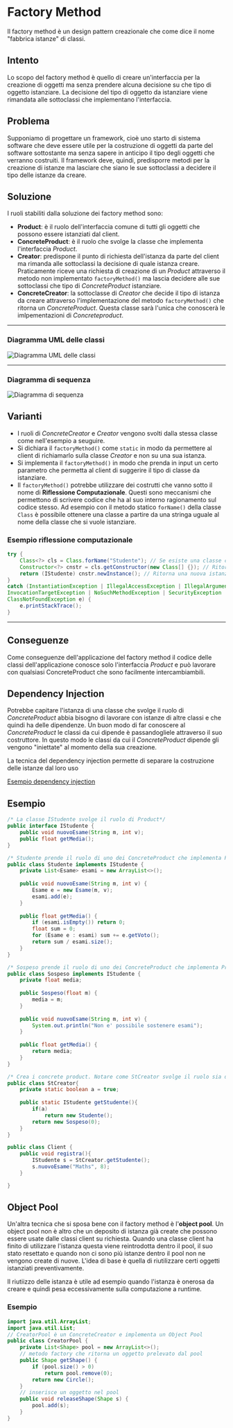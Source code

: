 # Factory Method
Il factory method è un design pattern creazionale che come dice il nome "fabbrica istanze" di classi.
## Intento
Lo scopo del factory method è quello di creare un'interfaccia per la creazione di oggetti ma senza prendere alcuna decisione su che tipo di oggetto istanziare. La decisione del tipo di oggetto da istanziare viene rimandata alle sottoclassi che implementano l'interfaccia.
## Problema
Supponiamo di progettare un framework, cioè uno starto di sistema software che deve essere utile per la costruzione di oggetti da parte del software sottostante ma senza sapere in anticipo il tipo degli oggetti che verranno costruiti. Il framework deve, quindi, predisporre metodi per la creazione di istanze ma lasciare che siano le sue sottoclassi a decidere il tipo delle istanze da creare.
## Soluzione
I ruoli stabiliti dalla soluzione dei factory method sono:
- **Product**: è il ruolo dell'interfaccia comune di tutti gli oggetti che possono essere istanziati dal client.
- **ConcreteProduct**: è il ruolo che svolge la classe che implementa l'interfaccia *Product*.
- **Creator**: predispone il punto di richiesta dell'istanza da parte del client ma rimanda alle sottoclassi la decisione di quale istanza creare. Praticamente riceve una richiesta di creazione di un *Product* attraverso il metodo non implementato `factoryMethod()` ma lascia decidere alle sue sottoclassi che tipo di *ConcreteProduct* istanziare.
- **ConcreteCreator**: la sottoclasse di *Creator* che decide il tipo di istanza da creare attraverso l'implementazione del metodo `factoryMethod()` che ritorna un *ConcreteProduct*. Questa classe sarà l'unica che conoscerà le imlpementazioni di *Concreteproduct*.

---
### Diagramma UML delle classi

![Diagramma UML delle classi](./images/umlClassFacctoryMethod.png)

---
### Diagramma di sequenza

![Diagramma di sequenza](./images/umlSequenceFactoryMethod.png)

## Varianti
- I ruoli di *ConcreteCreator* e *Creator* vengono svolti dalla stessa classe come nell'esempio a seuguire.
- Si dichiara il `factoryMethod()` come `static` in modo da permettere al client di richiamarlo sulla classe *Creator* e non su una sua istanza.
- Si implementa il `factoryMethod()` in modo che prenda in input un certo parametro che permetta al client di suggerire il tipo di classe da istanziare.
- Il `factoryMethod()` potrebbe utilizzare dei costrutti che vanno sotto il nome di **Riflessione Computazionale**. Questi sono meccanismi che permettono di scrivere codice che ha al suo interno ragionamento sul codice stesso. Ad esempio con il metodo statico `forName()` della classe `Class` è possibile ottenere una classe a partire da una stringa uguale al nome della classe che si vuole istanziare.

### Esempio riflessione computazionale
```java
try {
	Class<?> cls = Class.forName("Studente"); // Se esiste una classe che ha nome Studente, Class prenderà il tipo di Studente
	Constructor<?> cnstr = cls.getConstructor(new Class[] {}); // Ritorna il costruttore della classe Studente
	return (IStudente) cnstr.newInstance(); // Ritorna una nuova istanza di Studente
}
catch (InstantiationException | IllegalAccessException | IllegalArgumentException |
InvocationTargetException | NoSuchMethodException | SecurityException |
ClassNotFoundException e) {
	e.printStackTrace();
}
```
--- 

## Conseguenze
Come conseguenze dell'applicazione del factory method il codice delle classi dell'applicazione conosce solo l'interfaccia *Product* e può lavorare con qualsiasi ConcreteProduct che sono facilmente intercambiambili.

## Dependency Injection
Potrebbe capitare l'istanza di una classe che svolge il ruolo di *ConcreteProduct* abbia bisogno di lavorare con istanze di altre classi e che quindi ha delle dipendenze. Un buon modo di far conoscere al *ConcreteProduct* le classi da cui dipende è passandogliele attraverso il suo costruttore. In questo modo le classi da cui il *ConcreteProduct* dipende gli vengono "iniettate" al momento della sua creazione.

La tecnica del dependency injection permette di separare la costruzione delle istanze dal loro uso

[Esempio dependency injection](https://www.dmi.unict.it/tramonta/se/oop/appEditor.html)
## Esempio
```java
/* La classe IStudente svolge il ruolo di Product*/
public interface IStudente {
	public void nuovoEsame(String m, int v);
	public float getMedia();
}
```

```java
/* Studente prende il ruolo di uno dei ConcreteProduct che implementa Product */
public class Studente implements IStudente {
	private List<Esame> esami = new ArrayList<>();
	
	public void nuovoEsame(String m, int v) {
		Esame e = new Esame(m, v);
		esami.add(e);
	}
	
	public float getMedia() {
		if (esami.isEmpty()) return 0;
		float sum = 0;
		for (Esame e : esami) sum += e.getVoto();
		return sum / esami.size();
	}
}
```

```java
/* Sospeso prende il ruolo di uno dei ConcreteProduct che implementa Product */
public class Sospeso implements IStudente {
	private float media;
	
	public Sospeso(float m) {
		media = m;
	}
	
	public void nuovoEsame(String m, int v) {
		System.out.println("Non e' possibile sostenere esami");
	}
	
	public float getMedia() {
		return media;
	}
}
```

```java
/* Crea i concrete product. Notare come StCreator svolge il ruolo sia di ConcreteCreator. Questa è una variante ammissibile del FactoryMethod in cui viene omesso il Creator ed implementato solo il ConcreteCreator.*/
public class StCreator{
	private static boolean a = true;
	
	public static IStudente getStudente(){
		if(a)
			return new Studente();
		return new Sospeso(0);
	}
}
```

```java
public class Client {
	public void registra(){
		IStudente s = StCreator.getStudente();
		s.nuovoEsame("Maths", 8);
	}

}
```

## Object Pool
Un'altra tecnica che si sposa bene con il factory method è l'**object pool**. Un object pool non è altro che un deposito di istanza già create che possono essere usate dalle classi client su richiesta. Quando una classe client ha finito di utilizzare l'istanza questa viene reintrodotta dentro il pool, il suo stato resettato e quando non ci sono più istanze dentro il pool non ne vengono create di nuove. L'idea di base è quella di riutilizzare certi oggetti istanziati preventivamente.

Il riutiizzo delle istanza è utile ad esempio quando l'istanza è onerosa da creare e quindi pesa eccessivamente sulla computazione a runtime.
### Esempio
```java
import java.util.ArrayList;
import java.util.List;
// CreatorPool è un ConcreteCreator e implementa un Object Pool
public class CreatorPool {
	private List<Shape> pool = new ArrayList<>();
	// metodo factory che ritorna un oggetto prelevato dal pool
	public Shape getShape() {
		if (pool.size() > 0)
			return pool.remove(0);
		return new Circle();
	}
	// inserisce un oggetto nel pool
	public void releaseShape(Shape s) {
		pool.add(s);
	}
}
```
